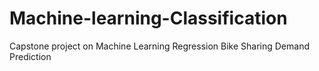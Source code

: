 # Machine-learning-Classification
Capstone project on Machine Learning Regression Bike Sharing Demand Prediction
